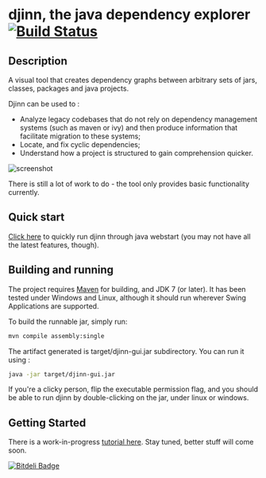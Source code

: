 djinn, the java dependency explorer [![Build Status](https://travis-ci.org/fabienbk/djinn.png?branch=master)](https://travis-ci.org/fabienbk/djinn)
===================================

Description
-----------

A visual tool that creates dependency graphs between arbitrary sets of jars, classes, packages and java projects.

Djinn can be used to :
* Analyze legacy codebases that do not rely on dependency management systems (such as maven or 
ivy) and then produce information that facilitate migration to these systems;
* Locate, and fix cyclic dependencies;
* Understand how a project is structured to gain comprehension quicker.

![screenshot](http://fabienbk.github.io/djinn/images/screens/djinn0.2.0.png)

There is still a lot of work to do - the tool only provides basic functionality currently.

Quick start
-----------

[Click here](http://fabienbk.github.io/djinn/jnlp/djinn.jnlp) to quickly run djinn through java webstart (you may not have all 
the latest features, though). 

Building and running
--------------------

The project requires [Maven](http://maven.apache.org/download.cgi) for building, and JDK 7 (or later).
It has been tested under Windows and Linux, although it should run wherever Swing Applications are supported.

To build the runnable jar, simply run:

```bash
mvn compile assembly:single
```

The artifact generated is target/djinn-gui.jar subdirectory. You can run it using :

```bash
java -jar target/djinn-gui.jar
```

If you're a clicky person, flip the executable permission flag, and you should be able to run djinn by double-clicking on the jar, under linux or windows.

Getting Started
---------------

There is a work-in-progress [tutorial here](http://blog.scramcode.com/post/9/explore-java-dependencies-with-djinn/). Stay tuned, better stuff will come soon.

[![Bitdeli Badge](https://d2weczhvl823v0.cloudfront.net/fabienbk/djinn/trend.png)](https://bitdeli.com/free "Bitdeli Badge")

